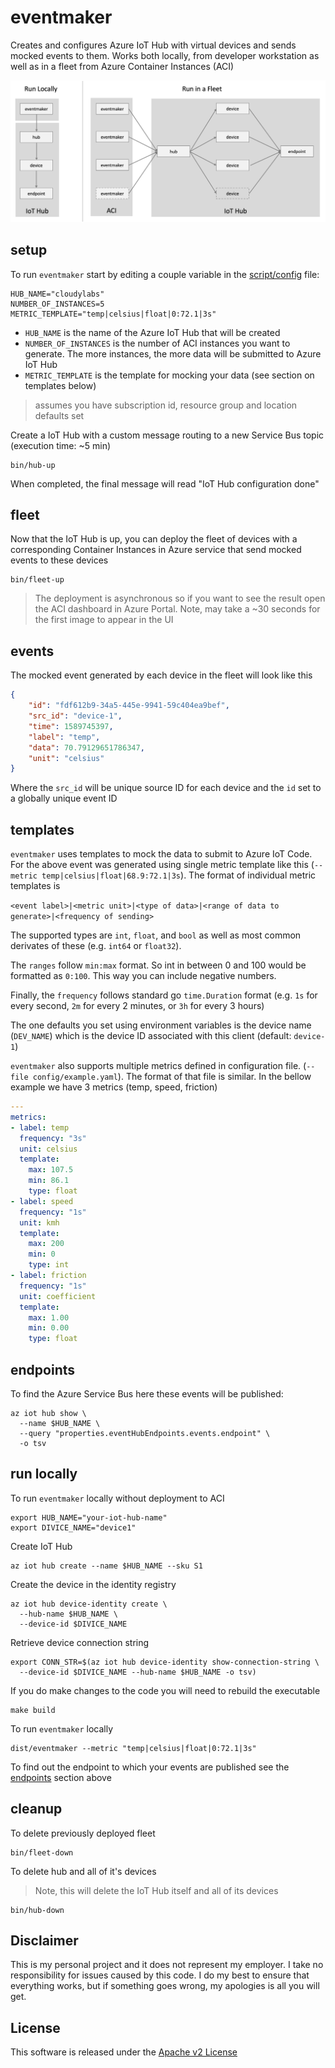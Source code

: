 # eventmaker

Creates and configures Azure IoT Hub with virtual devices and sends mocked events to them. Works both locally, from developer workstation as well as in a fleet from Azure Container Instances (ACI)

![](img/overview.png)

## setup

To run `eventmaker` start by editing a couple variable in the [script/config](script/config) file:

```shell
HUB_NAME="cloudylabs"
NUMBER_OF_INSTANCES=5
METRIC_TEMPLATE="temp|celsius|float|0:72.1|3s"
```

* `HUB_NAME` is the name of the Azure IoT Hub that will be created 
* `NUMBER_OF_INSTANCES` is the number of ACI instances you want to generate. The more instances, the more data will be submitted to Azure IoT Hub
* `METRIC_TEMPLATE` is the template for mocking your data (see section on templates below)

> assumes you have subscription id, resource group and location defaults set 

Create a IoT Hub with a custom message routing to a new Service Bus topic (execution time: ~5 min)

```shell
bin/hub-up
```

When completed, the final message will read "IoT Hub configuration done"

## fleet 

Now that the IoT Hub is up, you can deploy the fleet of devices with a corresponding Container Instances in Azure service that send mocked events to these devices

```shell
bin/fleet-up
```

> The deployment is asynchronous so if you want to see the result open the ACI dashboard in Azure Portal. Note, may take a ~30 seconds for the first image to appear in the UI

## events 

The mocked event generated by each device in the fleet will look like this

```json
{
    "id": "fdf612b9-34a5-445e-9941-59c404ea9bef",
    "src_id": "device-1",
    "time": 1589745397,
    "label": "temp",
    "data": 70.79129651786347,
    "unit": "celsius"
}
```

Where the `src_id` will be unique source ID for each device and the `id` set to a globally unique event ID

## templates

`eventmaker` uses templates to mock the data to submit to Azure IoT Code. For the above event was generated using single metric template like this (`--metric temp|celsius|float|68.9:72.1|3s`). The format of individual metric templates is

`<event label>|<metric unit>|<type of data>|<range of data to generate>|<frequency of sending>`

The supported types are `int`, `float`, and `bool` as well as most common derivates of these (e.g. `int64` or `float32`).

The `ranges` follow `min:max` format. So int in between 0 and 100 would be formatted as `0:100`. This way you can include negative numbers. 

Finally, the `frequency` follows standard go `time.Duration` format (e.g. `1s` for every second, `2m` for every 2 minutes, or `3h` for every 3 hours)

The one defaults you set using environment variables is the device name (`DEV_NAME`) which is the device ID associated with this client (default: `device-1`)

`eventmaker` also supports multiple metrics defined in configuration file. (`--file config/example.yaml`). The format of that file is similar. In the bellow example we have 3 metrics (temp, speed, friction)

```yaml
--- 
metrics: 
- label: temp
  frequency: "3s"
  unit: celsius
  template: 
    max: 107.5
    min: 86.1
    type: float
- label: speed
  frequency: "1s"
  unit: kmh
  template: 
    max: 200
    min: 0
    type: int
- label: friction
  frequency: "1s"
  unit: coefficient
  template: 
    max: 1.00
    min: 0.00
    type: float
```

## endpoints

To find the Azure Service Bus here these events will be published:

```shell
az iot hub show \
  --name $HUB_NAME \
  --query "properties.eventHubEndpoints.events.endpoint" \
  -o tsv
```


## run locally

To run `eventmaker` locally without deployment to ACI

```shell
export HUB_NAME="your-iot-hub-name"
export DIVICE_NAME="device1"
```

Create IoT Hub

```shell
az iot hub create --name $HUB_NAME --sku S1
```

Create the device in the identity registry 

```shell
az iot hub device-identity create \
  --hub-name $HUB_NAME \
  --device-id $DIVICE_NAME
```

Retrieve device connection string

```shell
export CONN_STR=$(az iot hub device-identity show-connection-string \
  --device-id $DIVICE_NAME --hub-name $HUB_NAME -o tsv)
```



If you do make changes to the code you will need to rebuild the executable 

```shell
make build
``` 

To run `eventmaker` locally

```shell
dist/eventmaker --metric "temp|celsius|float|0:72.1|3s"
```

To find out the endpoint to which your events are published see the [endpoints](#endpoints) section above


## cleanup 

To delete previously deployed fleet

```shell
bin/fleet-down
```

To delete hub and all of it's devices

> Note, this will delete the IoT Hub itself and all of its devices 

```shell
bin/hub-down
```


## Disclaimer

This is my personal project and it does not represent my employer. I take no responsibility for issues caused by this code. I do my best to ensure that everything works, but if something goes wrong, my apologies is all you will get.

## License
This software is released under the [Apache v2 License](./LICENSE)


